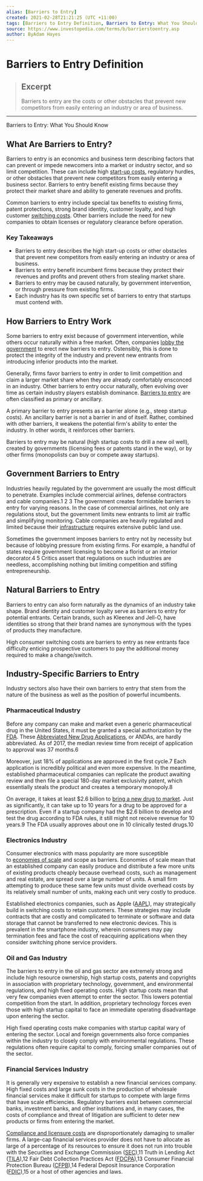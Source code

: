 ```yaml
---
alias: [Barriers to Entry]
created: 2021-02-28T21:21:25 (UTC +11:00)
tags: [Barriers to Entry Definition, Barriers to Entry: What You Should Know]
source: https://www.investopedia.com/terms/b/barrierstoentry.asp
author: ByAdam Hayes
---
```


# Barriers to Entry Definition

> ## Excerpt
> Barriers to entry are the costs or other obstacles that prevent new competitors from easily entering an industry or area of business.

---

Barriers to Entry: What You Should Know
## What Are Barriers to Entry?

Barriers to entry is an economics and business term describing factors that can prevent or impede newcomers into a market or industry sector, and so limit competition. These can include high [start-up costs](https://www.investopedia.com/articles/pf/09/business-startup-costs.asp), regulatory hurdles, or other obstacles that prevent new competitors from easily entering a business sector. Barriers to entry benefit existing firms because they protect their market share and ability to generate revenues and profits.

Common barriers to entry include special tax benefits to existing firms, patent protections, strong brand identity, customer loyalty, and high customer [switching costs](https://www.investopedia.com/terms/s/switchingcosts.asp). Other barriers include the need for new companies to obtain licenses or regulatory clearance before operation.

### Key Takeaways

-   Barriers to entry describes the high start-up costs or other obstacles that prevent new competitors from easily entering an industry or area of business.
-   Barriers to entry benefit incumbent firms because they protect their revenues and profits and prevent others from stealing market share.
-   Barriers to entry may be caused naturally, by government intervention, or through pressure from existing firms.
-   Each industry has its own specific set of barriers to entry that startups must contend with.

## How Barriers to Entry Work

Some barriers to entry exist because of government intervention, while others occur naturally within a free market. Often, companies [lobby the government](https://www.investopedia.com/articles/investing/043015/why-lobbying-legal-and-important-us.asp) to erect new barriers to entry. Ostensibly, this is done to protect the integrity of the industry and prevent new entrants from introducing inferior products into the market.

Generally, firms favor barriers to entry in order to limit competition and claim a larger market share when they are already comfortably ensconced in an industry. Other barriers to entry occur naturally, often evolving over time as certain industry players establish dominance. [Barriers to entry](https://www.investopedia.com/ask/answers/042115/what-are-key-barriers-entry-companies-electronics-sector.asp) are often classified as primary or ancillary. 

A primary barrier to entry presents as a barrier alone (e.g., steep startup costs). An ancillary barrier is not a barrier in and of itself. Rather, combined with other barriers, it weakens the potential firm's ability to enter the industry. In other words, it reinforces other barriers.

Barriers to entry may be natural (high startup costs to drill a new oil well), created by governments (licensing fees or patents stand in the way), or by other firms (monopolists can buy or compete away startups).

## Government Barriers to Entry

Industries heavily regulated by the government are usually the most difficult to penetrate. Examples include commercial airlines, defense contractors and cable companies.1 2 3 The government creates formidable barriers to entry for varying reasons. In the case of commercial airlines, not only are regulations stout, but the government limits new entrants to limit air traffic and simplifying monitoring. Cable companies are heavily regulated and limited because their [infrastructure](https://www.investopedia.com/terms/i/infrastructure.asp) requires extensive public land use.

Sometimes the government imposes barriers to entry not by necessity but because of lobbying pressure from existing firms. For example, a handful of states require government licensing to become a florist or an interior decorator.4 5 Critics assert that regulations on such industries are needless, accomplishing nothing but limiting competition and stifling entrepreneurship.

## Natural Barriers to Entry

Barriers to entry can also form naturally as the dynamics of an industry take shape. Brand identity and customer loyalty serve as barriers to entry for potential entrants. Certain brands, such as Kleenex and Jell-O, have identities so strong that their brand names are synonymous with the types of products they manufacture.

High consumer switching costs are barriers to entry as new entrants face difficulty enticing prospective customers to pay the additional money required to make a change/switch.

## Industry-Specific Barriers to Entry

Industry sectors also have their own barriers to entry that stem from the nature of the business as well as the position of powerful incumbents.

### Pharmaceutical Industry

Before any company can make and market even a generic pharmaceutical drug in the United States, it must be granted a special authorization by the [FDA](https://www.investopedia.com/terms/f/fda.asp). These [Abbreviated New Drug Applications](https://www.investopedia.com/terms/a/abbreviated-new-drug-application-anda.asp), or ANDAs, are hardly abbreviated. As of 2017, the median review time from receipt of application to approval was 37 months.6

Moreover, just 18% of applications are approved in the first cycle.7 Each application is incredibly political and even more expensive. In the meantime, established pharmaceutical companies can replicate the product awaiting review and then file a special 180-day market exclusivity patent, which essentially steals the product and creates a temporary monopoly.8

On average, it takes at least $2.6 billion to [bring a new drug to market](https://www.investopedia.com/articles/investing/072913/8-stages-new-drug-development.asp). Just as significantly, it can take up to 10 years for a drug to be approved for a prescription. Even if a startup company had the $2.6 billion to develop and test the drug according to FDA rules, it still might not receive revenue for 10 years.9 The FDA usually approves about one in 10 clinically tested drugs.10

### Electronics Industry

Consumer electronics with mass popularity are more susceptible to [economies of scale](https://www.investopedia.com/terms/e/economiesofscale.asp) and scope as barriers. Economies of scale mean that an established company can easily produce and distribute a few more units of existing products cheaply because overhead costs, such as management and real estate, are spread over a large number of units. A small firm attempting to produce these same few units must divide overhead costs by its relatively small number of units, making each unit very costly to produce.

Established electronics companies, such as Apple ([AAPL](https://www.investopedia.com/markets/quote?tvwidgetsymbol=aapl)), may strategically build in switching costs to retain customers. These strategies may include contracts that are costly and complicated to terminate or software and data storage that cannot be transferred to new electronic devices. This is prevalent in the smartphone industry, wherein consumers may pay termination fees and face the cost of reacquiring applications when they consider switching phone service providers.

### Oil and Gas Industry

The barriers to entry in the oil and gas sector are extremely strong and include high resource ownership, high startup costs, patents and copyrights in association with proprietary technology, government, and environmental regulations, and high fixed operating costs. High startup costs mean that very few companies even attempt to enter the sector. This lowers potential competition from the start. In addition, proprietary technology forces even those with high startup capital to face an immediate operating disadvantage upon entering the sector.

High fixed operating costs make companies with startup capital wary of entering the sector. Local and foreign governments also force companies within the industry to closely comply with environmental regulations. These regulations often require capital to comply, forcing smaller companies out of the sector.

### Financial Services Industry

It is generally very expensive to establish a new financial services company. High fixed costs and large sunk costs in the production of wholesale financial services make it difficult for startups to compete with large firms that have scale efficiencies. Regulatory barriers exist between commercial banks, investment banks, and other institutions and, in many cases, the costs of compliance and threat of litigation are sufficient to deter new products or firms from entering the market.

[Compliance and licensure costs](https://www.investopedia.com/terms/c/compliance-cost.asp) are disproportionately damaging to smaller firms. A large-cap financial services provider does not have to allocate as large of a percentage of its resources to ensure it does not run into trouble with the Securities and Exchange Commission ([SEC](https://www.investopedia.com/terms/s/sec.asp)),11 Truth in Lending Act ([TILA](https://www.investopedia.com/terms/t/tila.asp)),12 Fair Debt Collection Practices Act ([FDCPA](https://www.investopedia.com/terms/f/fair-debt-collection-practices-act-fdcpa.asp)),13 Consumer Financial Protection Bureau ([CFPB](https://www.investopedia.com/terms/c/consumer-financial-protection-bureau-cfpb.asp)),14 Federal Deposit Insurance Corporation ([FDIC](https://www.investopedia.com/terms/f/fdic.asp)),15 or a host of other agencies and laws.
